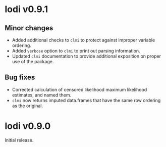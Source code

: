 # lodi v0.9.1

## Minor changes
* Added additional checks to `clmi` to protect against improper variable ordering.
* Added `verbose` option to `clmi` to print out parsing information.
* Updated `clmi` documentation to provide additional exposition on proper use of the package.

## Bug fixes
* Corrected calculation of censored likelihood maximum likelihood estimates, and named them.
* `clmi` now returns imputed data.frames that have the same row ordering as the original.

# lodi v0.9.0
Initial release.

